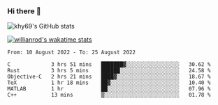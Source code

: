 ### Hi there 👋



![khy69's GitHub stats](https://github-readme-stats.vercel.app/api?username=khy69&show_icons=true&theme=tokyonight)


[![willianrod's wakatime stats](https://github-readme-stats.vercel.app/api/wakatime?username=hengyue&show_icons=true&theme=tokyonight)](https://github.com/anuraghazra/github-readme-stats)

<!--START_SECTION:waka-->

```text
From: 10 August 2022 - To: 25 August 2022

C             3 hrs 51 mins   ███████▓░░░░░░░░░░░░░░░░░   30.62 %
Rust          3 hrs 5 mins    ██████░░░░░░░░░░░░░░░░░░░   24.58 %
Objective-C   2 hrs 21 mins   ████▓░░░░░░░░░░░░░░░░░░░░   18.67 %
TeX           1 hr 18 mins    ██▓░░░░░░░░░░░░░░░░░░░░░░   10.40 %
MATLAB        1 hr            ██░░░░░░░░░░░░░░░░░░░░░░░   07.96 %
C++           13 mins         ▒░░░░░░░░░░░░░░░░░░░░░░░░   01.78 %
```

<!--END_SECTION:waka-->



<!--
**khy69/khy69** is a ✨ _special_ ✨ repository because its `README.md` (this file) appears on your GitHub profile.

Here are some ideas to get you started:

- 🔭 I’m currently working on ...
- 🌱 I’m currently learning ...
- 👯 I’m looking to collaborate on ...
- 🤔 I’m looking for help with ...
- 💬 Ask me about ...
- 📫 How to reach me: ...
- 😄 Pronouns: ...
- ⚡ Fun fact: ...
-->
